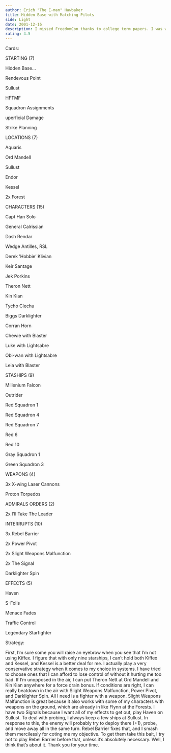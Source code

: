 ```yaml
---
author: Erich "The E-man" Hawbaker
title: Hidden Base with Matching Pilots
side: Light
date: 2001-12-16
description: I missed FreedomCon thanks to college term papers. I was wondering how I would’ve done, plus I haven’t posted anything in about two months. Forgive me for being redundant.
rating: 4.5
---
```

Cards: 

STARTING (7)
Hidden Base...
Rendevous Point
Sullust
HFTMF
Squadron Assignments
uperficial Damage
Strike Planning

LOCATIONS (7)
Aquaris
Ord Mandell
Sullust
Endor
Kessel
2x Forest

CHARACTERS (15)
Capt Han Solo
General Calrissian
Dash Rendar
Wedge Antilles, RSL
Derek ’Hobbie’ Klivian
Keir Santage
Jek Porkins
Theron Nett
Kin Kian
Tycho Clechu
Biggs Darklighter
Corran Horn
Chewie with Blaster
Luke with Lightsabre
Obi-wan with Lightsabre
Leia with Blaster

STASHIPS (9)
Millenium Falcon
Outrider
Red Squadron 1
Red Squadron 4
Red Squadron 7
Red 6
Red 10
Gray Squadron 1
Green Squadron 3

WEAPONS (4)
3x X-wing Laser Cannons
Proton Torpedos

ADMIRALS ORDERS (2)
2x I’ll Take The Leader

INTERRUPTS (10)
3x Rebel Barrier
2x Power Pivot
2x Slight Weapons Malfunction
2x The Signal
Darklighter Spin

EFFECTS (5)
Haven
S-Foils
Menace Fades
Traffic Control
Legendary Starfighter





Strategy: 

First, I’m sure some you will raise an eyebrow when you see that I’m not using Kiffex. I figure that with only nine starships, I can’t hold both Kiffex and Kessel, and Kessel is a better deal for me. I actually play a very conservative strategy when it comes to my choice in systems. I have tried to choose ones that I can afford to lose control of without it hurting me too bad. If I’m unopposed in the air, I can put Theron Nett at Ord Mandell and Kin Kian anywhere for a force drain bonus. If conditions are right, I can really beatdown in the air with Slight Weapons Malfunction, Power Pivot, and Darklighter Spin. All I need is a fighter with a weapon. Slight Weapons Malfunction is great because it also works with some of my characters with weapons on the ground, which are already in like Flynn at the Forests. I have two Signals because I want all of my effects to get out, play Haven on Sullust. To deal with probing, I always keep a few ships at Sullust. In response to this, the enemy will probably try to deploy there (+1), probe, and move away all in the same turn. Rebel Barrier fixes that, and I smash them mercilessly for coting me my objective. To get them take this bait, I try not to play Rebel Barrier before that, unless it’s absolutely necessary. Well, I think that’s about it. Thank you for your time.       